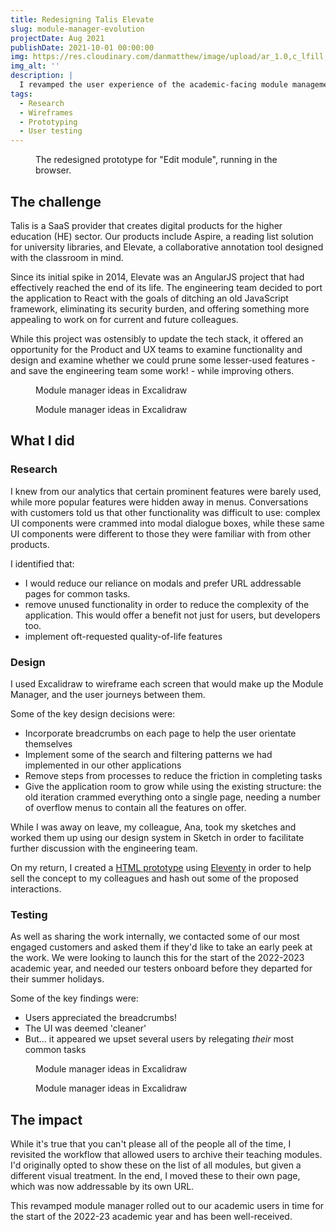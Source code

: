 ```yaml
---
title: Redesigning Talis Elevate
slug: module-manager-evolution
projectDate: Aug 2021
publishDate: 2021-10-01 00:00:00
img: https://res.cloudinary.com/danmatthew/image/upload/ar_1.0,c_lfill,w_600/Case%20Study%20Assets/talis.github.io_bootstrap-theme_otis_edit-module__cf7dxn.webp
img_alt: ''
description: |
  I revamped the user experience of the academic-facing module management screens and removed superfluous features, reduced a reliance on modals, and clarified processes.
tags:
  - Research
  - Wireframes
  - Prototyping
  - User testing
---
```

<figure>
  <picture>
    <img src="https://res.cloudinary.com/danmatthew/image/upload/v1691504001/Case%20Study%20Assets/talis.github.io_bootstrap-theme_otis_edit-module__cf7dxn.webp" alt="">
  </picture>
  <figcaption>
    The redesigned prototype for "Edit module", running in the browser.
  </figcaption>
</figure>

<section>

## The challenge

<div>

Talis is a SaaS provider that creates digital products for the higher education (HE) sector. Our products include Aspire, a reading list solution for university libraries, and Elevate, a collaborative annotation tool designed with the classroom in mind.

Since its initial spike in 2014, Elevate was an AngularJS project that had effectively reached the end of its life. The engineering team decided to port the application to React with the goals of ditching an old JavaScript framework, eliminating its security burden, and offering something more appealing to work on for current and future colleagues.

While this project was ostensibly to update the tech stack, it offered an opportunity for the Product and UX teams to examine functionality and design and examine whether we could prune some lesser-used features - and save the engineering team some work! - while improving others.
</div>
</section>

<figure>
  <picture>
    <img src="https://res.cloudinary.com/danmatthew/image/upload/v1691504006/Case%20Study%20Assets/image_ufvwrv.webp" alt="">
  </picture>
  <figcaption>
    Module manager ideas in Excalidraw
  </figcaption>
</figure>

<figure>
  <picture>
    <img src="https://res.cloudinary.com/danmatthew/image/upload/v1691504001/Case%20Study%20Assets/Module_Manager_Rewrite_-_Edit_Module__Validation_Error__etpss4.webp" alt="">
  </picture>
  <figcaption>
    Module manager ideas in Excalidraw
  </figcaption>
</figure>


<section>



## What I did

<div>

### Research
I knew from our analytics that certain prominent features were barely used, while more popular features were hidden away in menus.
Conversations with customers told us that other functionality was difficult to use: complex UI components were crammed into modal dialogue boxes, while these same UI components were different to those they were familiar with from other products.

I identified that:
- I would reduce our reliance on modals and prefer URL addressable pages for common tasks.
- remove unused functionality in order to reduce the complexity of the application. This would offer a benefit not just for users, but developers too.
- implement oft-requested quality-of-life features

### Design
I used Excalidraw to wireframe each screen that would make up the Module Manager, and the user journeys between them.

Some of the key design decisions were:
- Incorporate breadcrumbs on each page to help the user orientate themselves
- Implement some of the search and filtering patterns we had implemented in our other applications
- Remove steps from processes to reduce the friction in completing tasks
- Give the application room to grow while using the existing structure: the old iteration crammed everything onto a single page, needing a number of overflow menus to contain all the features on offer.





While I was away on leave, my colleague, Ana, took my sketches and worked them up using our design system in Sketch in order to facilitate further discussion with the engineering team.

On my return, I created a [HTML prototype](https://talis.github.io/bootstrap-theme/otis/page-layout/) using [Eleventy](https://www.11ty.dev/) in order to help sell the concept to my colleagues and hash out some of the proposed interactions.

### Testing
As well as sharing the work internally, we contacted some of our most engaged customers and asked them if they'd like to take an early peek at the work. We were looking to launch this for the start of the 2022-2023 academic year, and needed our testers onboard before they departed for their summer holidays.

Some of the key findings were:
- Users appreciated the breadcrumbs!
- The UI was deemed 'cleaner'
- But… it appeared we upset several users by relegating *their* most common tasks

</div>
</section>

<figure>
  <picture>
    <img src="https://res.cloudinary.com/danmatthew/image/upload/v1691504001/Case%20Study%20Assets/Module_Manager_Rewrite_-_Resource_added_ckoxra.webp" alt="">
  </picture>
  <figcaption>
    Module manager ideas in Excalidraw
  </figcaption>
</figure>


<figure>
  <picture>
    <img src="https://res.cloudinary.com/danmatthew/image/upload/v1691504004/Case%20Study%20Assets/Module_Manager_Rewrite_-_FUTURE_____Add_existing_resource__weoqcy.webp" alt="">
  </picture>
  <figcaption>
    Module manager ideas in Excalidraw
  </figcaption>
</figure>

<section>

## The impact

<div>
While it's true that you can't please all of the people all of the time, I revisited the workflow that allowed users to archive their teaching modules. I'd originally opted to show these on the list of all modules, but given a different visual treatment. In the end, I moved these to their own page, which was now addressable by its own URL.

This revamped module manager rolled out to our academic users in time for the start of the 2022-23 academic year and has been well-received.
</div>
</section>

